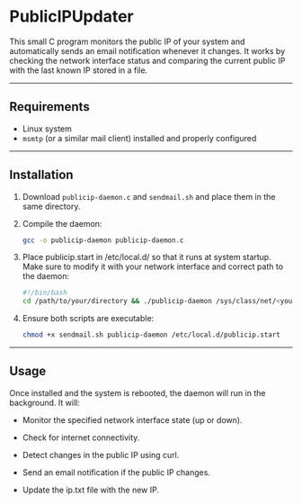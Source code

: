 # PublicIPUpdater
This small C program monitors the public IP of your system and automatically sends an email notification whenever it changes. It works by checking the network interface status and comparing the current public IP with the last known IP stored in a file.  

---

## Requirements

- Linux system  
- `msmtp` (or a similar mail client) installed and properly configured  

---

## Installation

1. Download `publicip-daemon.c` and `sendmail.sh` and place them in the same directory.  
2. Compile the daemon:

   ```bash
   gcc -o publicip-daemon publicip-daemon.c
   
3. Place publicip.start in /etc/local.d/ so that it runs at system startup. Make sure to modify it with your network interface and correct path to the daemon:
   ```bash
   #!/bin/bash
   cd /path/to/your/directory && ./publicip-daemon /sys/class/net/<your network interface>/operstate &

4. Ensure both scripts are executable:
   ```bash
   chmod +x sendmail.sh publicip-daemon /etc/local.d/publicip.start

---

## Usage

Once installed and the system is rebooted, the daemon will run in the background. It will:

- Monitor the specified network interface state (up or down).

- Check for internet connectivity.

- Detect changes in the public IP using curl.

- Send an email notification if the public IP changes.

- Update the ip.txt file with the new IP.

